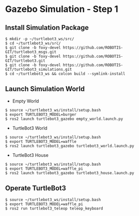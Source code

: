 # Gazebo Simulation - Step 1

## Install Simulation Package
```shell
$ mkdir -p ~/turtlebot3_ws/src/
$ cd ~/turtlebot3_ws/src/
$ git clone -b foxy-devel https://github.com/ROBOTIS-GIT/turtlebot3_msgs.git
$ git clone -b foxy-devel https://github.com/ROBOTIS-GIT/turtlebot3.git
$ git clone -b foxy-devel https://github.com/ROBOTIS-GIT/turtlebot3_simulations.git
$ cd ~/turtlebot3_ws && colcon build --symlink-install
```

## Launch Simulation World
- Empty World
```shell
$ source ~/turtlebot3_ws/install/setup.bash
$ export TURTLEBOT3_MODEL=burger
$ ros2 launch turtlebot3_gazebo empty_world.launch.py
```

- TurtleBot3 World
```shell
$ source ~/turtlebot3_ws/install/setup.bash
$ export TURTLEBOT3_MODEL=waffle
$ ros2 launch turtlebot3_gazebo turtlebot3_world.launch.py
```

- TurtleBot3 House
```shell
$ source ~/turtlebot3_ws/install/setup.bash
$ export TURTLEBOT3_MODEL=waffle_pi
$ ros2 launch turtlebot3_gazebo turtlebot3_house.launch.py
```

## Operate TurtleBot3
```shell
$ source ~/turtlebot3_ws/install/setup.bash
$ export TURTLEBOT3_MODEL=waffle_pi
$ ros2 run turtlebot3_teleop teleop_keyboard
```
